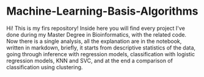 # Machine-Learning-Basis-Algorithms
Hi! This is my firs repository! Inside here you will find every project I've done during my Master Degree in Bioinformatics, with the related code.
Now there is a single analysis, all the explanation are in the notebook, written in markdown, briefly, it starts from descriptive statistics of the data, going through inference with regression models,
classification with logistic regression models, KNN and SVC, and at the end a comparison of classification using clustering.
